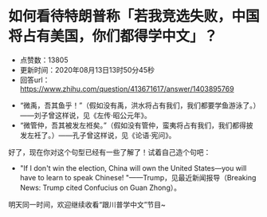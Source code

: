 # 如何看待特朗普称「若我竞选失败，中国将占有美国，你们都得学中文」？
- 点赞数：13805
- 更新时间：2020年08月13日13时50分45秒
- 回答url：https://www.zhihu.com/question/413671617/answer/1403895769
<body>
 <ul>
  <li data-pid="rt-VLVFh">“微禹，吾其鱼乎！”（假如没有禹，洪水将占有我们，我们都要学鱼游泳了。）——刘子曾这样说，见《左传·昭公元年》。</li>
  <li data-pid="B3Q09s7G">“微管仲，吾其被发左袵矣。”（假如没有管仲，蛮夷将占有我们，我们都得披发左衽了。）——孔子曾这样说，见《论语·宪问》。</li>
 </ul>
 <p data-pid="u_XyzERo">好了，现在你对这个句型已经有一些了解了！试着自己造个句吧：</p>
 <ul>
  <li data-pid="8j1et3Uy">"If I don't win the election, China will own the United States—you will have to learn to speak Chinese! "——Trump，见最近新闻报导（Breaking News: Trump cited Confucius on Guan Zhong）。</li>
 </ul>
 <p data-pid="uZ8iahwt">明天同一时间，欢迎继续收看“跟川普学中文”节目~</p>
</body>